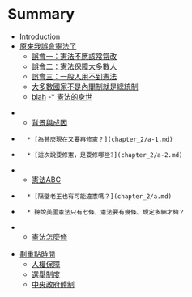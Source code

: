 # Summary

* [Introduction](README.md)
* [原來我誤會憲法了](chapter_1/README.md)
   * [誤會一：憲法不應該常常改](chapter_1/a.md)
   * [誤會二：憲法保障大多數人](chapter_1/b.md)
   * [誤會三：一般人用不到憲法](chapter_1/c.md)
   * [大多數國家不是內閣制就是總統制](chapter_1/d.md)
   * [blah](e.md)
-* [憲法的身世](chapter_2/README.md)
-   * [背景與成因](chapter_2/a.md)
-       * [為甚麼現在又要再修憲？](chapter_2/a-1.md)
-       * [這次說要修憲，是要修哪些?](chapter_2/a-2.md)
-   * [憲法ABC](chapter_2/b.md)
-       * [隔壁老王也有可能違憲嗎？](chapter_2/a.md)
-       * 聽說美國憲法只有七條，憲法要有幾條、規定多細才夠？
-   * [憲法怎麼修](chapter_2/c.md)
* [劃重點時間](chapter_3/README.md)
   * [人權保障](chapter_3/a.md)
   * [選舉制度](chapter_3/b.md)
   * [中央政府體制](chapter_3/c.md)

